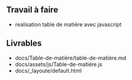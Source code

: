 ## Travail à faire
- realisation table de matière avec javascript

## Livrables
- docs/Table-de-matière/table-de-matière.md
- docs/assets/js/Table-de-matière.js
- docs/_layoute/default.html
